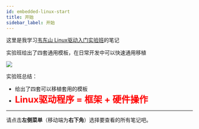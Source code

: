 ```yaml
---
id: embedded-linux-start
title: 开始
sidebar_label: 开始
---
```


这里是我学习[韦东山 Linux驱动入门实验班](https://www.100ask.net/video/detail/p_634cbce4e4b00a4f37500252)的笔记

实验班给出了四套通用模板，在日常开发中可以快速通用移植

![](https://chengblog-1317157518.cos.ap-shanghai.myqcloud.com/blog/20231202160936.png)



实验班总结：
- 给出了四套可以移植套用的模板
- **<font color="red" size="5">Linux驱动程序 = 框架 + 硬件操作</font>**
---

请点击**左侧菜单**（移动端为**右下角**）选择要查看的所有笔记吧。